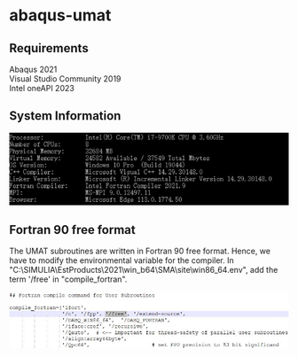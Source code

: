 # abaqus-umat

## Requirements
Abaqus 2021  
Visual Studio Community 2019  
Intel oneAPI 2023  

## System Information
<div align=center>
<img src="https://github.com/brightfrank1999/abaqus-umat/blob/main/imgs/SystemInfo.jpg">
</div>
  
## Fortran 90 free format
The UMAT subroutines are written in Fortran 90 free format. Hence, we have to modify the environmental variable for the compiler. In "C:\SIMULIA\EstProducts\2021\win_b64\SMA\site\win86_64.env", add the term '/free' in "compile_fortran".
<div align=center>
<img src="https://github.com/brightfrank1999/abaqus-umat/blob/main/imgs/win_env.jpg">
</div>
